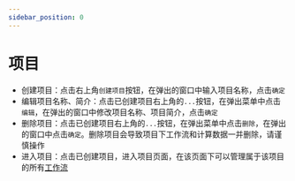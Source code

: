 ```yaml
---
sidebar_position: 0
---
```


# 项目
- 创建项目：点击右上角`创建项目`按钮，在弹出的窗口中输入项目名称，点击`确定`
- 编辑项目名称、简介：点击已创建项目右上角的`...`按钮，在弹出菜单中点击`编辑`，在弹出的窗口中修改项目名称、项目简介，点击`确定`
- 删除项目：点击已创建项目右上角的`...`按钮，在弹出菜单中点击`删除`，在弹出的窗口中点击`确定`。删除项目会导致项目下工作流和计算数据一并删除，请谨慎操作
- 进入项目：点击已创建项目，进入项目页面，在该页面下可以管理属于该项目的所有[工作流](../simulation/workflow/README.md)